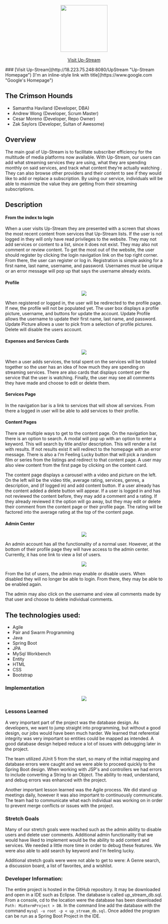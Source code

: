 <p align="center">
  <img height="150px" src="https://i.ibb.co/5WM5rMD/logo-1.png "Up-Stream Logo"">
<br><br>
<a href="http://18.223.75.248:8080/UpStream">Visit Up-Stream</a>
</p>
### [Visit Up-Stream](http://18.223.75.248:8080/UpStream "Up-Stream Homepage")
[I'm an inline-style link with title](https://www.google.com "Google's Homepage")

## The Crimson Hounds

* Samantha Haviland (Developer, DBA)
* Andrew Wong (Developer, Scrum Master)
* Cesar Moreno (Developer, Repo Owner)
* Zak Saylors (Developer, Sultan of Awesome)



## Overview

The main goal of Up-Stream is to facilitate subscriber efficiency for the multitude of media platforms now available. With Up-Stream, our users can add what streaming services they are using, what they are spending monthly on said services, and track what content they’re actually watching . They can also browse other providers and their content to see if they would like to add or replace a subscription. By using our service, individuals will be able to maximize the value they are getting from their streaming subscriptions.



## Description

#### From the index to login

When a user visits Up-Stream they are presented with a screen that shows the most recent content from services that Up-Stream lists.  If the user is not logged in they will only have read privileges to the website.  They may not add services or content to a list, since it does not exist.  They may also not comment or review content.  To get the most out of the website, the user should register by clicking the login navigation link on the top right corner.  From there, the user can register or log in.  Registration is simple asking for a first name, last name, username, and password.  Usernames must be unique or an error message will pop up that says the username already exists.

#### Profile
<p align="center">
<img src="https://i.ibb.co/GsysxMP/Screen-Shot-2019-11-22-at-11-25-24-AM.png "User Profile">
</p>
When registered or logged in, the user will be redirected to the profile page.  If new, the profile will not be populated yet.  The user box displays a profile picture, username, and buttons for update the account.  Update Profile allows the username to update their first name, last name, and password.  Update Picture allows a user to pick from a selection of profile pictures.  Delete will disable the users account.
<p align="center">


#### Expenses and Services Cards
<p align="center">
<img src="https://i.ibb.co/f0F3nT4/Screen-Shot-2019-11-22-at-11-31-51-AM.png "Service Cards">
</p>
When a user adds services, the total spent on the services will be totaled together so the user has an idea of how much they are spending on streaming services.  There are also cards that displays content per the service that the user is watching.  Finally, the user may see all comments they have made and choose to edit or delete them.

#### Services Page

In the navigation bar is a link to services that will show all services.  From there a logged in user will be able to add services to their profile.  

#### Content Pages

There are multiple ways to get to the content page.  On the navigation bar, there is an option to search.  A modal will pop up with an option to enter a keyword.  This will search by title and/or description.  This will render a list with results.  If not results exist it will redirect to the homepage with an error message.  There is also a I'm Feeling Lucky button that will pick a random film or series from the listings and redirect to that content page.  A user may also view content from the first page by clicking on the content card.

The content page displays a carousel with a video and picture on the left.  On the left will be the video title, average rating, services, genres, a description, and (if logged in) and add content button.  If a user already has the content added a delete button will appear.  If a user is logged in and has not reviewed the content before, they may add a comment and a rating.  If they already reviewed it the option will go away, but they may edit or delete their comment from the content page or their profile page.  The rating will be factored into the average rating at the top of the content page.

#### Admin Center
<p align="center">
<img src="https://i.ibb.co/mHvcfhj/Screen-Shot-2019-11-22-at-12-14-05-PM.png "Service Cards">
</p>
An admin account has all the functionality of a normal user.  However, at the bottom of their profile page they will have access to the admin center.  Currently, it has one link to view a list of users.  

<p align="center">
<img src="https://i.ibb.co/Fb7Qk2T/Screen-Shot-2019-11-22-at-12-14-13-PM.png "Service Cards">
</p>
From the list of users, the admin may enable or disable users.  When disabled they will no longer be able to login.  From there, they may be able to be enabled again.  

The admin may also click on the username and view all comments made by that user and choose to delete individual comments.



## The technologies used:

* Agile
* Pair and Swarm Programming
* Java
* Spring Boot
* JPA
* MySql Workbench
* Entity
* HTML
* CSS
* Bootstrap



### Implementation
<p align="center">
<img src="https://i.ibb.co/C1Ct3jy/Screen-Shot-2019-11-21-at-4-19-22-PM.png "Service Cards">
</p>


### Lessons Learned
A very important part of the project was the database design.  As developers, we want to jump straight into programming, but without a good design, our jobs would have been much harder.  We learned that referential integrity was very important so entities could be mapped as intended.  A good database design helped reduce a lot of issues with debugging later in the project.

The team utilized JUnit 5 from the start, so many of the initial mapping and database errors were caught and we were able to proceed quickly to the Spring Boot design.  When working with JSP's and controllers we had errors to include converting a String to an Object.  The ability to read, understand, and debug errors was enhanced with the project.

Another important lesson learned was the Agile process.  We did stand up meetings daily, however it was also important to continuously communicate.  The team had to communicate what each individual was working on in order to prevent merge conflicts or issues with the project.



### Stretch Goals

Many of our stretch goals were reached such as the admin ability to disable users and delete user comments.  Additional admin functionality that we would have liked to implement would be the ability to add content and services.  We needed a little more time in order to debug these features.  We were also able to add search by keyword and I'm feeling lucky.

Additional stretch goals were were not able to get to were:
A Genre search, a discussion board, a list of favorites, and a wishlist.



### Developer Information:

The entire project is hosted in the GitHub repository.  It may be downloaded and open in a IDE such as Eclipse.  The database is called up_stream_db.sql.  From a console, cd to the location were the database has been downloaded `Path: MidtermProject > DB`.  In the command line add the database with the command `mysql -u root -p < up_stream_db.sql`.  Once added the program can be run as a Spring Boot Project in the IDE.
